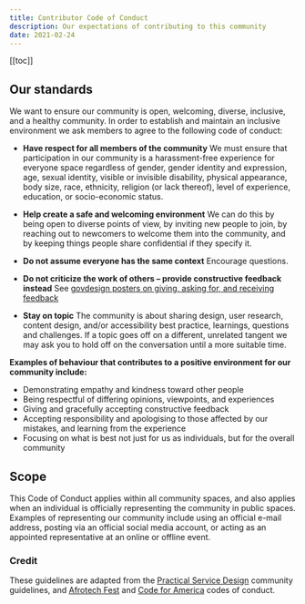 ```yaml
---
title: Contributor Code of Conduct
description: Our expectations of contributing to this community
date: 2021-02-24
---
```

[[toc]]

## Our standards

We want to ensure our community is open, welcoming, diverse, inclusive, and a healthy community.
In order to establish and maintain an inclusive environment we ask members to agree to the following code of conduct:

* **Have respect for all members of the community**
  We must ensure that participation in our community is a harassment-free experience for everyone space regardless of gender, gender identity and expression, age, sexual identity, visible or invisible disability, physical appearance, body size, race, ethnicity, religion (or lack thereof), level of experience, education, or socio-economic status.

* **Help create a safe and welcoming environment**
  We can do this by being open to diverse points of view, by inviting new people to join, by reaching out to newcomers to welcome them into the community, and by keeping things people share confidential if they specify it.

* **Do not assume everyone has the same context**
  Encourage questions.

* **Do not criticize the work of others – provide constructive feedback instead** See [govdesign posters on giving, asking for, and receiving feedback](https://github.com/alphagov/govdesign/blob/master/Poster_GivingAskingReceivingFeedback.pdf)

* **Stay on topic**
  The community is about sharing design, user research, content design, and/or accessibility best practice, learnings, questions and challenges. If a topic goes off on a different, unrelated tangent we may ask you to hold off on the conversation until a more suitable time.

**Examples of behaviour that contributes to a positive environment for our community include:**

* Demonstrating empathy and kindness toward other people
* Being respectful of differing opinions, viewpoints, and experiences
* Giving and gracefully accepting constructive feedback
* Accepting responsibility and apologising to those affected by our mistakes, and learning from the experience
* Focusing on what is best not just for us as individuals, but for the overall community

## Scope

This Code of Conduct applies within all community spaces, and also applies when an individual is officially representing the community in public spaces.
Examples of representing our community include using an official e-mail address, posting via an official social media account, or acting as an appointed representative at an online or offline event.

### Credit

These guidelines are adapted from the [Practical Service Design](http://www.practicalservicedesign.com/getting-started-on-slack/) community guidelines, and [Afrotech Fest](https://www.afrotechfest.co.uk/coc/) and [Code for America](http://www.cvent.com/events/code-for-america-summit-2018/custom-40-e12d85b157b94d69b80d8911cc641d36.aspx) codes of conduct.
